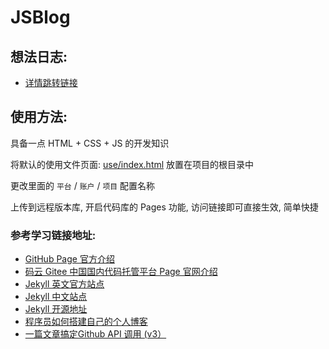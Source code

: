 # JSBlog

## 想法日志:

* [详情跳转链接](./.idea/log.md)

## 使用方法:

具备一点 HTML + CSS + JS 的开发知识

将默认的使用文件页面: [use/index.html](./use/index.html) 放置在项目的根目录中

更改里面的 `平台` / `账户` / `项目` 配置名称

上传到远程版本库, 开启代码库的 Pages 功能, 访问链接即可直接生效, 简单快捷

### 参考学习链接地址:
* [GitHub Page 官方介绍](https://pages.github.com/)
* [码云 Gitee 中国国内代码托管平台 Page 官网介绍](https://gitee.com/help/articles/4136)
* [Jekyll 英文官方站点](https://jekyllrb.com/)
* [Jekyll 中文站点](http://jekyllcn.com/)
* [Jekyll 开源地址](https://github.com/jekyll/jekyll)
* [程序员如何搭建自己的个人博客](https://www.cnblogs.com/forezp/p/9852069.html)
* [一篇文章搞定Github API 调用 (v3）](https://segmentfault.com/a/1190000015144126)
